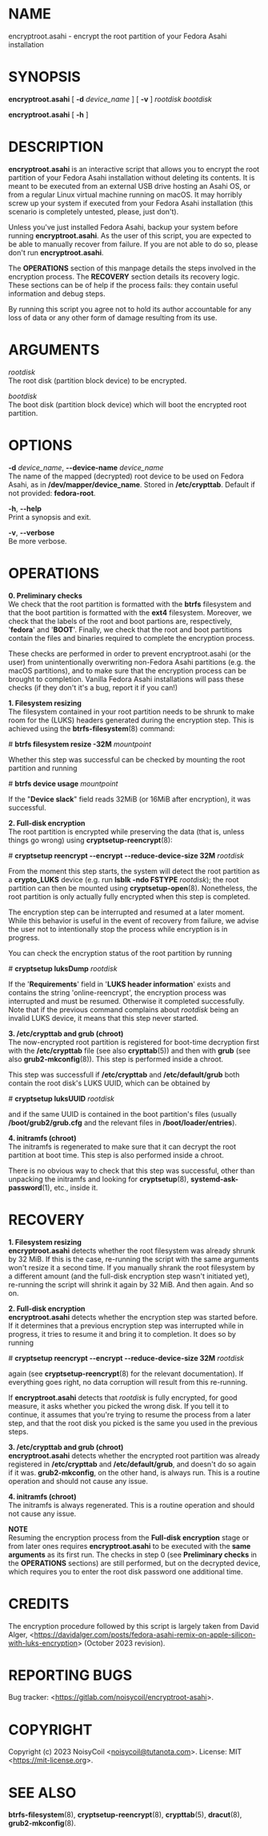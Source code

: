 # NAME

encryptroot.asahi - encrypt the root partition of your Fedora Asahi
installation

# SYNOPSIS

**encryptroot.asahi** \[ **-d** *device\_name* \] \[ **-v** \]
*rootdisk* *bootdisk*

**encryptroot.asahi** \[ **-h** \]

# DESCRIPTION

**encryptroot.asahi** is an interactive script that allows you to
encrypt the root partition of your Fedora Asahi installation without
deleting its contents. It is meant to be executed from an external USB
drive hosting an Asahi OS, or from a regular Linux virtual machine
running on macOS. It may horribly screw up your system if executed from
your Fedora Asahi installation (this scenario is completely untested,
please, just don't).

Unless you've just installed Fedora Asahi, backup your system before
running **encryptroot.asahi**. As the user of this script, you are
expected to be able to manually recover from failure. If you are not
able to do so, please don't run **encryptroot.asahi**.

The **OPERATIONS** section of this manpage details the steps involved in
the encryption process. The **RECOVERY** section details its recovery
logic. These sections can be of help if the process fails: they contain
useful information and debug steps.

By running this script you agree not to hold its author accountable for
any loss of data or any other form of damage resulting from its use.

# ARGUMENTS

*rootdisk*  
The root disk (partition block device) to be encrypted.

*bootdisk*  
The boot disk (partition block device) which will boot the encrypted
root partition.

# OPTIONS

**-d** *device\_name*, **--device-name** *device\_name*  
The name of the mapped (decrypted) root device to be used on Fedora
Asahi, as in **/dev/mapper/device\_name**. Stored in **/etc/crypttab**.
Default if not provided: **fedora-root**.

**-h**, **--help**  
Print a synopsis and exit.

**-v**, **--verbose**  
Be more verbose.

# OPERATIONS

**0. Preliminary checks**  
We check that the root partition is formatted with the **btrfs**
filesystem and that the boot partition is formatted with the **ext4**
filesystem. Moreover, we check that the labels of the root and boot
partions are, respectively, '**fedora**' and '**BOOT**'. Finally, we
check that the root and boot partitions contain the files and binaries
required to complete the encryption process.

These checks are performed in order to prevent encryptroot.asahi (or the
user) from unintentionally overwriting non-Fedora Asahi partitions (e.g.
the macOS partitions), and to make sure that the encryption process can
be brought to completion. Vanilla Fedora Asahi installations will pass
these checks (if they don't it's a bug, report it if you can!)

**1. Filesystem resizing**  
The filesystem contained in your root partition needs to be shrunk to
make room for the (LUKS) headers generated during the encryption step.
This is achieved using the **btrfs-filesystem**(8) command:

\# **btrfs filesystem resize -32M** *mountpoint*

Whether this step was successful can be checked by mounting the root
partition and running

\# **btrfs device usage** *mountpoint*

If the "**Device slack**" field reads 32MiB (or 16MiB after encryption),
it was successful.

**2. Full-disk encryption**  
The root partition is encrypted while preserving the data (that is,
unless things go wrong) using **cryptsetup-reencrypt**(8):

\# **cryptsetup reencrypt --encrypt --reduce-device-size 32M**
*rootdisk*

From the moment this step starts, the system will detect the root
partition as a **crypto\_LUKS** device (e.g. run **lsblk -ndo FSTYPE**
*rootdisk*); the root partition can then be mounted using
**cryptsetup-open**(8). Nonetheless, the root partition is only actually
fully encrypted when this step is completed.

The encryption step can be interrupted and resumed at a later moment.
While this behavior is useful in the event of recovery from failure, we
advise the user not to intentionally stop the process while encryption
is in progress.

You can check the encryption status of the root partition by running

\# **cryptsetup luksDump** *rootdisk*

If the '**Requirements**' field in '**LUKS header information**' exists
and contains the string 'online-reencrypt', the encryption process was
interrupted and must be resumed. Otherwise it completed successfully.
Note that if the previous command complains about *rootdisk* being an
invalid LUKS device, it means that this step never started.

**3. /etc/crypttab and grub (chroot)**  
The now-encrypted root partition is registered for boot-time decryption
first with the **/etc/crypttab** file (see also **crypttab**(5)) and
then with **grub** (see also **grub2-mkconfig**(8)). This step is
performed inside a chroot.

This step was successfull if **/etc/crypttab** and **/etc/default/grub**
both contain the root disk's LUKS UUID, which can be obtained by

\# **cryptsetup luksUUID** *rootdisk*

and if the same UUID is contained in the boot partition's files (usually
**/boot/grub2/grub.cfg** and the relevant files in
**/boot/loader/entries**).

**4. initramfs (chroot)**  
The initramfs is regenerated to make sure that it can decrypt the root
partition at boot time. This step is also performed inside a chroot.

There is no obvious way to check that this step was successful, other
than unpacking the initramfs and looking for **cryptsetup**(8),
**systemd-ask-password**(1), etc., inside it.

# RECOVERY

**1. Filesystem resizing**  
**encryptroot.asahi** detects whether the root filesystem was already
shrunk by 32 MiB. If this is the case, re-running the script with the
same arguments won't resize it a second time. If you manually shrank the
root filesystem by a different amount (and the full-disk encryption step
wasn't initiated yet), re-running the script will shrink it again by 32
MiB. And then again. And so on.

**2. Full-disk encryption**  
**encryptroot.asahi** detects whether the encryption step was started
before. If it determines that a previous encryption step was interrupted
while in progress, it tries to resume it and bring it to completion. It
does so by running

\# **cryptsetup reencrypt --encrypt --reduce-device-size 32M**
*rootdisk*

again (see **cryptsetup-reencrypt**(8) for the relevant documentation).
If everything goes right, no data corruption will result from this
re-running.

If **encryptroot.asahi** detects that *rootdisk* is fully encrypted, for
good measure, it asks whether you picked the wrong disk. If you tell it
to continue, it assumes that you're trying to resume the process from a
later step, and that the root disk you picked is the same you used in
the previous steps.

**3. /etc/crypttab and grub (chroot)**  
**encryptroot.asahi** detects whether the encrypted root partition was
already registered in **/etc/crypttab** and **/etc/default/grub**, and
doesn't do so again if it was. **grub2-mkconfig**, on the other hand, is
always run. This is a routine operation and should not cause any issue.

**4. initramfs (chroot)**  
The initramfs is always regenerated. This is a routine operation and
should not cause any issue.

**NOTE**  
Resuming the encryption process from the **Full-disk encryption** stage
or from later ones requires **encryptroot.asahi** to be executed with
the **same arguments** as its first run. The checks in step 0 (see
**Preliminary checks** in the **OPERATIONS** sections) are still
performed, but on the decrypted device, which requires you to enter the
root disk password one additional time.

# CREDITS

The encryption procedure followed by this script is largely taken from
David Alger,
&lt;https://davidalger.com/posts/fedora-asahi-remix-on-apple-silicon-with-luks-encryption&gt;
(October 2023 revision).

# REPORTING BUGS

Bug tracker: &lt;https://gitlab.com/noisycoil/encryptroot-asahi&gt;.

# COPYRIGHT

Copyright (c) 2023 NoisyCoil &lt;noisycoil@tutanota.com&gt;. License:
MIT &lt;https://mit-license.org&gt;.

# SEE ALSO

**btrfs-filesystem**(8), **cryptsetup-reencrypt**(8), **crypttab**(5),
**dracut**(8), **grub2-mkconfig**(8).
